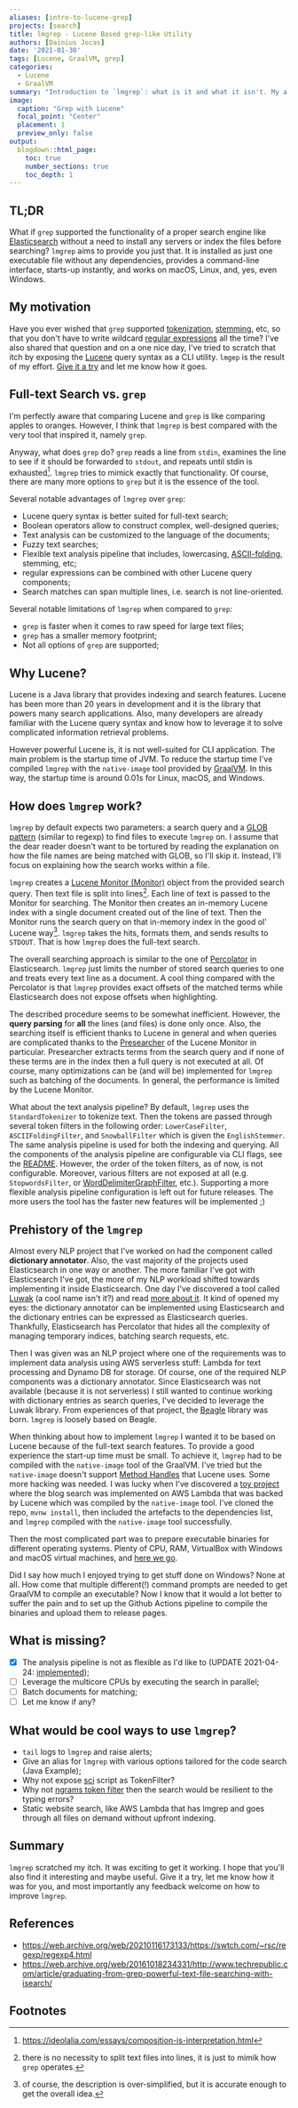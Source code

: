 ```yaml
---
aliases: [intro-to-lucene-grep]
projects: [search]
title: lmgrep - Lucene Based grep-like Utility
authors: [Dainius Jocas]
date: '2021-01-30'
tags: [Lucene, GraalVM, grep]
categories:
  - Lucene
  - GraalVM
summary: "Introduction to `lmgrep`: what is it and what it isn't. My a motivation to build it."
image:
  caption: "Grep with Lucene"
  focal_point: "Center"
  placement: 1
  preview_only: false
output:
  blogdown::html_page:
    toc: true
    number_sections: true
    toc_depth: 1
---
```


## TL;DR

What if `grep` supported the functionality of a proper search engine like [Elasticsearch](https://www.elastic.co/elasticsearch/) without a need to install any servers or index the files before searching? `lmgrep` aims to provide you just that. It is installed as just one executable file without any dependencies, provides a command-line interface, starts-up instantly, and works on macOS, Linux, and, yes, even Windows.

## My motivation

Have you ever wished that `grep` supported [tokenization](https://en.wikipedia.org/wiki/Text_segmentation#Word_segmentation), [stemming](https://en.wikipedia.org/wiki/Stemming), etc, so that you don't have to write wildcard [regular expressions](https://en.wikipedia.org/wiki/Regular_expression) all the time? I've also shared that question and on a one nice day, I've tried to scratch that itch by exposing the [Lucene](https://lucene.apache.org/) query syntax as a CLI utility. `lmgep` is the result of my effort. [Give it a try](https://github.com/dainiusjocas/lucene-grep) and let me know how it goes.

## Full-text Search vs. `grep`

I'm perfectly aware that comparing Lucene and `grep` is like comparing apples to oranges. However, I think that `lmgrep` is best compared with the very tool that inspired it, namely `grep`.

Anyway, what does `grep` do? `grep` reads a line from `stdin`, examines the line to see if it should be forwarded to `stdout`, and repeats until stdin is exhausted[^3]. `lmgrep` tries to mimick exactly that functionality. Of course, there are many more options to `grep` but it is the essence of the tool.

Several notable advantages of `lmgrep` over `grep`:

- Lucene query syntax is better suited for full-text search;
- Boolean operators allow to construct complex, well-designed queries;
- Text analysis can be customized to the language of the documents;
- Fuzzy text searches;
- Flexible text analysis pipeline that includes, lowercasing, [ASCII-folding](https://www.elastic.co/guide/en/elasticsearch/reference/current/analysis-asciifolding-tokenfilter.html), stemming, etc;
- regular expressions can be combined with other Lucene query components;
- Search matches can span multiple lines, i.e. search is not line-oriented.

Several notable limitations of `lmgrep` when compared to `grep`:

- `grep` is faster when it comes to raw speed for large text files;
- `grep` has a smaller memory footprint;
- Not all options of `grep` are supported;

## Why Lucene?

Lucene is a Java library that provides indexing and search features. Lucene has been more than 20 years in development and it is the library that powers many search applications. Also, many developers are already familiar with the Lucene query syntax and know how to leverage it to solve complicated information retrieval problems.

However powerful Lucene is, it is not well-suited for CLI application. The main problem is the startup time of JVM. To reduce the startup time I've compiled `lmgrep` with the `native-image` tool provided by [GraalVM](https://www.graalvm.org/). In this way, the startup time is around 0.01s for Linux, macOS, and Windows.

## How does `lmgrep` work?

`lmgrep` by default expects two parameters: a search query and a [GLOB pattern](https://docs.oracle.com/javase/8/docs/api/java/nio/file/FileSystem.html#getPathMatcher-java.lang.String-) (similar to regexp) to find files to execute `lmgrep` on. I assume that the dear reader doesn't want to be tortured by reading the explanation on how the file names are being matched with GLOB, so I'll skip it. Instead, I'll focus on explaining how the search works within a file.

`lmgrep` creates a [Lucene Monitor (Monitor)](https://lucene.apache.org/core/8_7_0/monitor/org/apache/lucene/monitor/Monitor.html) object from the provided search query. Then text file is split into lines[^1]. Each line of text is passed to the Monitor for searching. The Monitor then creates an in-memory Lucene index with a single document created out of the line of text. Then the Monitor runs the search query on that in-memory index in the good ol' Lucene way[^2]. `lmgrep` takes the hits, formats them, and sends results to `STDOUT`. That is how `lmgrep` does the full-text search.

The overall searching approach is similar to the one of [Percolator](https://www.elastic.co/guide/en/elasticsearch/reference/current/query-dsl-percolate-query.html) in Elasticsearch. `lmgrep` just limits the number of stored search queries to one and treats every text line as a document. A cool thing compared with the Percolator is that `lmgrep` provides exact offsets of the matched terms while Elasticsearch does not expose offsets when highlighting.

The described procedure seems to be somewhat inefficient. However, the **query parsing** for **all** the lines (and files) is done only once. Also, the searching itself is efficient thanks to Lucene in general and when queries are complicated thanks to the [Presearcher](https://lucene.apache.org/core/8_2_0/monitor/org/apache/lucene/monitor/Presearcher.html) of the Lucene Monitor in particular. Presearcher extracts terms from the search query and if none of these terms are in the index then a full query is not executed at all. Of course, many optimizations can be (and will be) implemented for `lmgrep` such as batching of the documents. In general, the performance is limited by the Lucene Monitor.

What about the text analysis pipeline? By default, `lmgrep` uses the `StandardTokenizer` to tokenize text. Then the tokens are passed through several token filters in the following order: `LowerCaseFilter`, `ASCIIFoldingFilter`, and `SnowballFilter` which is given the `EnglishStemmer`. The same analysis pipeline is used for both the indexing and querying. All the components of the analysis pipeline are configurable via CLI flags, see the [README](https://github.com/dainiusjocas/lucene-grep/blob/main/README.md#supported-tokenizers). However, the order of the token filters, as of now, is not configurable. Moreover, various filters are not exposed at all (e.g. `StopwordsFilter`, or [WordDelimiterGraphFilter](https://lucene.apache.org/core/7_4_0/analyzers-common/org/apache/lucene/analysis/miscellaneous/WordDelimiterGraphFilter.html), etc.). Supporting a more flexible analysis pipeline configuration is left out for future releases. The more users the tool has the faster new features will be implemented ;)

## Prehistory of the `lmgrep`

Almost every NLP project that I've worked on had the component called **dictionary annotator**. Also, the vast majority of the projects used Elasticsearch in one way or another. The more familiar I've got with Elasticsearch I've got, the more of my NLP workload shifted towards implementing it inside Elasticsearch. One day I've discovered a tool called [Luwak](https://github.com/flaxsearch/luwak) (a cool name isn't it?) and read [more about it](https://web.archive.org/web/20201124175132/https://www.flax.co.uk/blog/2016/03/08/helping-bloomberg-build-real-time-news-search-engine/). It kind of opened my eyes: the dictionary annotator can be implemented using Elasticsearch and the dictionary entries can be expressed as Elasticsearch queries. Thankfully, Elasticsearch has Percolator that hides all the complexity of managing temporary indices, batching search requests, etc.

Then I was given was an NLP project where one of the requirements was to implement data analysis using AWS serverless stuff: Lambda for text processing and Dynamo DB for storage. Of course, one of the required NLP components was a dictionary annotator. Since Elasticsearch was not available (because it is not serverless) I still wanted to continue working with dictionary entries as search queries, I've decided to leverage the Luwak library. From experiences of that project, the [Beagle](https://web.archive.org/web/20201124175132/https://www.flax.co.uk/blog/2016/03/08/helping-bloomberg-build-real-time-news-search-engine/) library was born. `lmgrep` is loosely based on Beagle.

When thinking about how to implement `lmgrep` I wanted it to be based on Lucene because of the full-text search features. To provide a good experience the start-up time must be small. To achieve it, `lmgrep` had to be compiled with the `native-image` tool of the GraalVM. I've tried but the `native-image` doesn't support [Method Handles](https://web.archive.org/web/20201124175132/https://www.flax.co.uk/blog/2016/03/08/helping-bloomberg-build-real-time-news-search-engine/) that Lucene uses. Some more hacking was needed. I was lucky when I've discovered a [toy project](https://web.archive.org/web/2/https://www.morling.dev/blog/how-i-built-a-serverless-search-for-my-blog/) where the blog search was implemented on AWS Lambda that was backed by Lucene which was compiled by the `native-image` tool. I've cloned the repo, `mvnw install`, then included the artefacts to the dependencies list, and `lmgrep` compiled with the `native-image` tool successfully.

Then the most complicated part was to prepare executable binaries for different operating systems. Plenty of CPU, RAM, VirtualBox with Windows and macOS virtual machines, and [here we go](https://github.com/dainiusjocas/lucene-grep/releases/tag/v2021.01.24).

Did I say how much I enjoyed trying to get stuff done on Windows? None at all. How come that multiple different(!) command prompts are needed to get GraalVM to compile an executable? Now I know that it would a lot better to suffer the pain and to set up the Github Actions pipeline to compile the binaries and upload them to release pages.

## What is missing?

- [x] The analysis pipeline is not as flexible as I'd like to (UPDATE 2021-04-24: [implemented](https://github.com/dainiusjocas/lucene-grep/pull/81));
- [ ] Leverage the multicore CPUs by executing the search in parallel;
- [ ] Batch documents for matching;
- [ ] Let me know if any?

## What would be cool ways to use `lmgrep`?

- `tail` logs to `lmgrep` and raise alerts;
- Give an alias for `lmgrep` with various options tailored for the code search (Java Example);
- Why not expose [sci](https://github.com/borkdude/sci) script as TokenFilter?
- Why not [ngrams token filter](https://www.elastic.co/guide/en/elasticsearch/reference/current/analysis-edgengram-tokenfilter.html) then the search would be resilient to the typing errors?
- Static website search, like AWS Lambda that has lmgrep and goes through all files on demand without upfront indexing.

## Summary

`lmgrep` scratched my itch. It was exciting to get it working. I hope that you'll also find it interesting and maybe useful. Give it a try, let me know how it was for you, and most importantly any feedback welcome on how to improve `lmgrep`.

## References

- https://web.archive.org/web/20210116173133/https://swtch.com/~rsc/regexp/regexp4.html
- https://web.archive.org/web/20161018234331/http://www.techrepublic.com/article/graduating-from-grep-powerful-text-file-searching-with-isearch/

## Footnotes

[^1]: there is no necessity to split text files into lines, it is just to mimik how `grep` operates.
[^2]: of course, the description is over-simplified, but it is accurate enough to get the overall idea.
[^3]: https://ideolalia.com/essays/composition-is-interpretation.html
